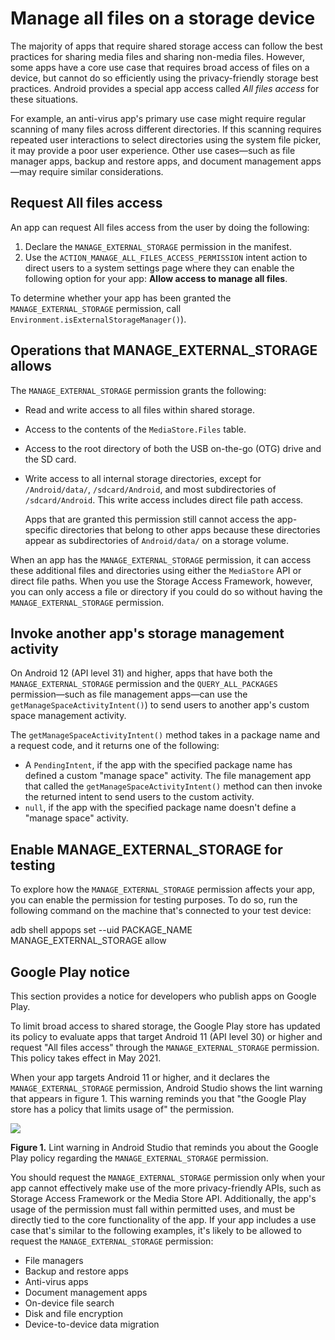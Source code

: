 # Manage all files on a storage device

The majority of apps that require shared storage access can follow the best practices for sharing media files and sharing non-media files. However, some apps have a core use case that requires broad access of files on a device, but cannot do so efficiently using the privacy-friendly storage best practices. Android provides a special app access called _All files access_ for these situations.

For example, an anti-virus app's primary use case might require regular scanning of many files across different directories. If this scanning requires repeated user interactions to select directories using the system file picker, it may provide a poor user experience. Other use cases—such as file manager apps, backup and restore apps, and document management apps—may require similar considerations.

Request All files access
------------------------

An app can request All files access from the user by doing the following:

1.  Declare the `MANAGE_EXTERNAL_STORAGE` permission in the manifest.
2.  Use the `ACTION_MANAGE_ALL_FILES_ACCESS_PERMISSION` intent action to direct users to a system settings page where they can enable the following option for your app: **Allow access to manage all files**.

To determine whether your app has been granted the `MANAGE_EXTERNAL_STORAGE` permission, call `Environment.isExternalStorageManager()`).

Operations that MANAGE_EXTERNAL_STORAGE allows
------------------------------------------------

The `MANAGE_EXTERNAL_STORAGE` permission grants the following:

*   Read and write access to all files within shared storage.
    
*   Access to the contents of the `MediaStore.Files` table.
    
*   Access to the root directory of both the USB on-the-go (OTG) drive and the SD card.
    
*   Write access to all internal storage directories⁠, except for `/Android/data/`, `/sdcard/Android`, and most subdirectories of `/sdcard/Android`. This write access includes direct file path access.
    
    Apps that are granted this permission still cannot access the app-specific directories that belong to other apps because these directories appear as subdirectories of `Android/data/` on a storage volume.
    

When an app has the `MANAGE_EXTERNAL_STORAGE` permission, it can access these additional files and directories using either the `MediaStore` API or direct file paths. When you use the Storage Access Framework, however, you can only access a file or directory if you could do so without having the `MANAGE_EXTERNAL_STORAGE` permission.

Invoke another app's storage management activity
------------------------------------------------

On Android 12 (API level 31) and higher, apps that have both the `MANAGE_EXTERNAL_STORAGE` permission and the `QUERY_ALL_PACKAGES` permission—such as file management apps—can use the `getManageSpaceActivityIntent()`) to send users to another app's custom space management activity.

The `getManageSpaceActivityIntent()` method takes in a package name and a request code, and it returns one of the following:

*   A `PendingIntent`, if the app with the specified package name has defined a custom "manage space" activity. The file management app that called the `getManageSpaceActivityIntent()` method can then invoke the returned intent to send users to the custom activity.
*   `null`, if the app with the specified package name doesn't define a "manage space" activity.

Enable MANAGE_EXTERNAL_STORAGE for testing
--------------------------------------------

To explore how the `MANAGE_EXTERNAL_STORAGE` permission affects your app, you can enable the permission for testing purposes. To do so, run the following command on the machine that's connected to your test device:

adb shell appops set --uid PACKAGE_NAME MANAGE_EXTERNAL_STORAGE allow

Google Play notice
------------------

This section provides a notice for developers who publish apps on Google Play.

To limit broad access to shared storage, the Google Play store has updated its policy to evaluate apps that target Android 11 (API level 30) or higher and request "All files access" through the `MANAGE_EXTERNAL_STORAGE` permission. This policy takes effect in May 2021.

When your app targets Android 11 or higher, and it declares the `MANAGE_EXTERNAL_STORAGE` permission, Android Studio shows the lint warning that appears in figure 1. This warning reminds you that "the Google Play store has a policy that limits usage of" the permission.

![](https://developer.android.com/static/images/training/data-storage/manage-external-storage-lint-warning.svg)

**Figure 1.** Lint warning in Android Studio that reminds you about the Google Play policy regarding the `MANAGE_EXTERNAL_STORAGE` permission.

You should request the `MANAGE_EXTERNAL_STORAGE` permission only when your app cannot effectively make use of the more privacy-friendly APIs, such as Storage Access Framework or the Media Store API. Additionally, the app's usage of the permission must fall within permitted uses, and must be directly tied to the core functionality of the app. If your app includes a use case that's similar to the following examples, it's likely to be allowed to request the `MANAGE_EXTERNAL_STORAGE` permission:

*   File managers
*   Backup and restore apps
*   Anti-virus apps
*   Document management apps
*   On-device file search
*   Disk and file encryption
*   Device-to-device data migration